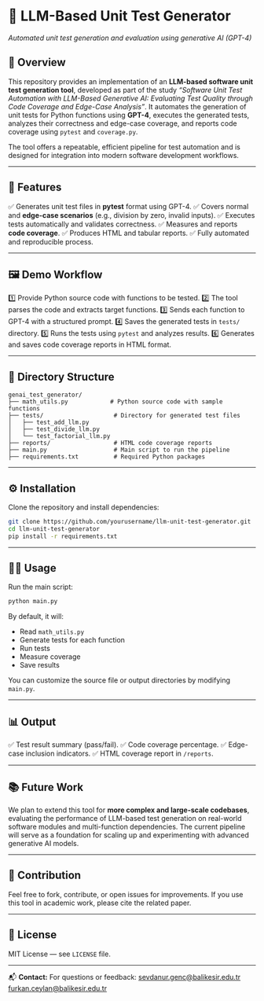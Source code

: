# 🧪 **LLM-Based Unit Test Generator**

*Automated unit test generation and evaluation using generative AI (GPT-4)*

## 📖 Overview

This repository provides an implementation of an **LLM-based software unit test generation tool**, developed as part of the study *“Software Unit Test Automation with LLM-Based Generative AI: Evaluating Test Quality through Code Coverage and Edge-Case Analysis”*.
It automates the generation of unit tests for Python functions using **GPT-4**, executes the generated tests, analyzes their correctness and edge-case coverage, and reports code coverage using `pytest` and `coverage.py`.

The tool offers a repeatable, efficient pipeline for test automation and is designed for integration into modern software development workflows.

---

## 🚀 Features

✅ Generates unit test files in **pytest** format using GPT-4.
✅ Covers normal and **edge-case scenarios** (e.g., division by zero, invalid inputs).
✅ Executes tests automatically and validates correctness.
✅ Measures and reports **code coverage**.
✅ Produces HTML and tabular reports.
✅ Fully automated and reproducible process.

---

## 🖼️ Demo Workflow

1️⃣ Provide Python source code with functions to be tested.
2️⃣ The tool parses the code and extracts target functions.
3️⃣ Sends each function to GPT-4 with a structured prompt.
4️⃣ Saves the generated tests in `tests/` directory.
5️⃣ Runs the tests using `pytest` and analyzes results.
6️⃣ Generates and saves code coverage reports in HTML format.

---

## 📂 Directory Structure

```
genai_test_generator/
├── math_utils.py            # Python source code with sample functions
├── tests/                    # Directory for generated test files
│   ├── test_add_llm.py
│   ├── test_divide_llm.py
│   └── test_factorial_llm.py
├── reports/                  # HTML code coverage reports
├── main.py                   # Main script to run the pipeline
├── requirements.txt          # Required Python packages
```

---

## ⚙️ Installation

Clone the repository and install dependencies:

```bash
git clone https://github.com/yourusername/llm-unit-test-generator.git
cd llm-unit-test-generator
pip install -r requirements.txt
```

---

## 🧑‍💻 Usage

Run the main script:

```bash
python main.py
```

By default, it will:

* Read `math_utils.py`
* Generate tests for each function
* Run tests
* Measure coverage
* Save results

You can customize the source file or output directories by modifying `main.py`.

---

## 📊 Output

✅ Test result summary (pass/fail).
✅ Code coverage percentage.
✅ Edge-case inclusion indicators.
✅ HTML coverage report in `/reports`.

---

## 📚 Future Work

We plan to extend this tool for **more complex and large-scale codebases**, evaluating the performance of LLM-based test generation on real-world software modules and multi-function dependencies. The current pipeline will serve as a foundation for scaling up and experimenting with advanced generative AI models.

---

## 🤝 Contribution

Feel free to fork, contribute, or open issues for improvements.
If you use this tool in academic work, please cite the related paper.

---

## 📄 License

MIT License — see `LICENSE` file.

---

📬 **Contact:**
For questions or feedback:
[sevdanur.genc@balikesir.edu.tr](mailto:sevdanur.genc@balikesir.edu.tr)
[furkan.ceylan@balikesir.edu.tr](mailto:furkan.ceylan@balikesir.edu.tr)

